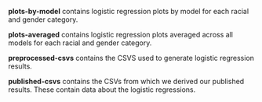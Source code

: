 **plots-by-model** contains logistic regression plots by model for each racial and gender category.

**plots-averaged** contains logistic regression plots averaged across all models for each racial and gender category.

**preprocessed-csvs** contains the CSVS used to generate logistic regression results.

**published-csvs** contains the CSVs from which we derived our published results. These contain data about the logistic regressions.